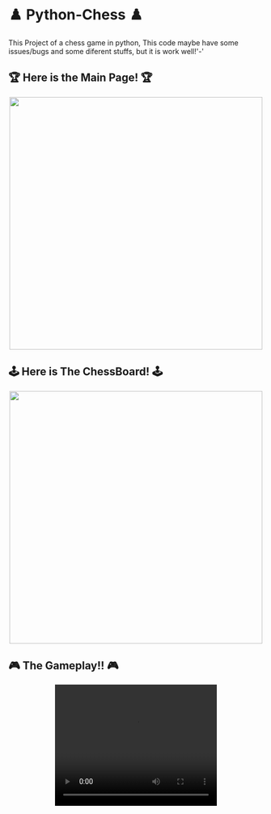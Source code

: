 # :chess_pawn: Python-Chess :chess_pawn:
This Project of a chess game in python,
This code maybe have some issues/bugs and some diferent stuffs, but it is work well!'-'

## :trophy: Here is the Main Page! :trophy:
<div align="center">
<img src="https://github.com/KamiNoKod0mo/python-chess/assets/149252909/e2fec09d-2d69-44c8-9f46-3593de89799c)" width="500px" />
</div>

## :joystick: Here is The ChessBoard! :joystick:
<div align="center">
<img src="https://github.com/KamiNoKod0mo/python-chess/assets/149252909/44c7e3fc-172c-4cf5-af1f-d3339a895874" width="500px" />
</div>

## :video_game: The Gameplay!! :video_game:
<div align="center">
<video width="320" height="240" controls>
  <source src="https://github.com/KamiNoKod0mo/python-chess/assets/149252909/1689aea5-6158-426c-94ba-9a7475140f0c">
  Seu navegador não suporta o elemento de vídeo.
</video>
</div>

